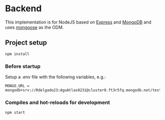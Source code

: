 # Backend

This implementation is for NodeJS based on [Express](https://expressjs.com/) and [MongoDB](https://www.mongodb.com/) and uses [mongoose](https://mongoosejs.com/) as the ODM.

## Project setup
```
npm install
```

### Before startup 
Setup a .env file with the following variables, e.g.:

```
MONGO_URL = mongodb+srv://Rdelgado23:AguAtlas0231@cluster0.ft3r5fq.mongodb.net/test
```

### Compiles and hot-reloads for development
```
npm start
```

